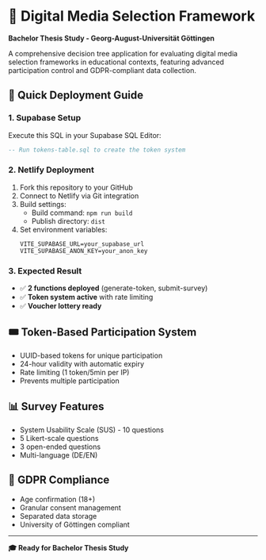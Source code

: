 # 🎯 Digital Media Selection Framework

**Bachelor Thesis Study - Georg-August-Universität Göttingen**

A comprehensive decision tree application for evaluating digital media selection frameworks in educational contexts, featuring advanced participation control and GDPR-compliant data collection.

## 🚀 Quick Deployment Guide

### 1. **Supabase Setup**
Execute this SQL in your Supabase SQL Editor:
```sql
-- Run tokens-table.sql to create the token system
```

### 2. **Netlify Deployment** 
1. Fork this repository to your GitHub
2. Connect to Netlify via Git integration
3. Build settings:
   - Build command: `npm run build`
   - Publish directory: `dist`
4. Set environment variables:
   ```
   VITE_SUPABASE_URL=your_supabase_url
   VITE_SUPABASE_ANON_KEY=your_anon_key
   ```

### 3. **Expected Result**
- ✅ **2 functions deployed** (generate-token, submit-survey)
- ✅ **Token system active** with rate limiting
- ✅ **Voucher lottery ready**

## 🎟️ Token-Based Participation System
- UUID-based tokens for unique participation
- 24-hour validity with automatic expiry
- Rate limiting (1 token/5min per IP)
- Prevents multiple participation

## 📊 Survey Features
- System Usability Scale (SUS) - 10 questions
- 5 Likert-scale questions
- 3 open-ended questions
- Multi-language (DE/EN)

## 🔐 GDPR Compliance
- Age confirmation (18+)
- Granular consent management
- Separated data storage
- University of Göttingen compliant

---

**🎓 Ready for Bachelor Thesis Study**
